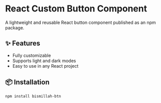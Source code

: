 # React Custom Button Component

A lightweight and reusable React button component published as an npm package.

## ✨ Features

- Fully customizable
- Supports light and dark modes
- Easy to use in any React project

## 📦 Installation

```bash
npm install bismillah-btn
